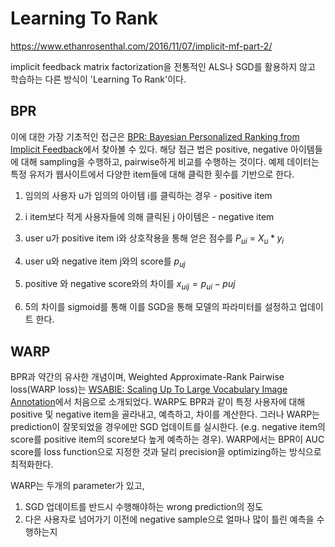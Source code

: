 # Learning To Rank

https://www.ethanrosenthal.com/2016/11/07/implicit-mf-part-2/



implicit feedback matrix factorization을 전통적인 ALS나 SGD를 활용하지 않고 학습하는 다른 방식이 'Learning To Rank'이다. 



## BPR

이에 대한 가장 기초적인 접근은 <a href="https://arxiv.org/ftp/arxiv/papers/1205/1205.2618.pdf">BPR: Bayesian Personalized Ranking from Implicit Feedback</a>에서 찾아볼 수 있다. 해당 접근 법은 positive, negative 아이템들에 대해 sampling을 수행하고, pairwise하게 비교를 수행하는 것이다. 예제 데이터는 특정 유저가 웹사이트에서 다양한 item들에 대해 클릭한 횟수를 기반으로 한다.



1. 임의의 사용자 u가 임의의 아이템 i를 클릭하는 경우 - positive item
2. i item보다 적게 사용자들에 의해 클릭된 j 아이템은 - negative item
3. user u가 positive item i와 상호작용을 통해 얻은 점수를 $P_{ui}$ = $X_u * y_i$

4. user u와 negative item j와의 score를 $p_{uj}$
5. positive 와 negative score와의 차이를 $x_{uij} = p_{ui}-p{uj}$
6. 5의 차이를 sigmoid를 통해 이를 SGD을 통해 모델의 파라미터를 설정하고 업데이트 한다.



## WARP

BPR과 약간의 유사한 개념이며, Weighted Approximate-Rank Pairwise loss(WARP loss)는 <a href="https://static.googleusercontent.com/media/research.google.com/en//pubs/archive/37180.pdf">WSABIE: Scaling Up To Large Vocabulary Image Annotation</a>에서 처음으로 소개되었다. WARP도 BPR과 같이 특정 사용자에 대해 positive 및 negative item을 골라내고, 예측하고, 차이를 계산한다. 그러나 WARP는 prediction이 잘못되었을 경우에만 SGD 업데이트를 실시한다. (e.g. negative item의 score를 positive item의 score보다 높게 예측하는 경우). WARP에서는 BPR이 AUC score를 loss function으로 지정한 것과 달리 precision을 optimizing하는 방식으로 최적화한다. 



WARP는 두개의 parameter가 있고,

1. SGD 업데이트를 반드시 수행해야하는 wrong prediction의 정도
2. 다은 사용자로 넘어가기 이전에 negative sample으로 얼마나 많이 틀린 예측을 수행하는지